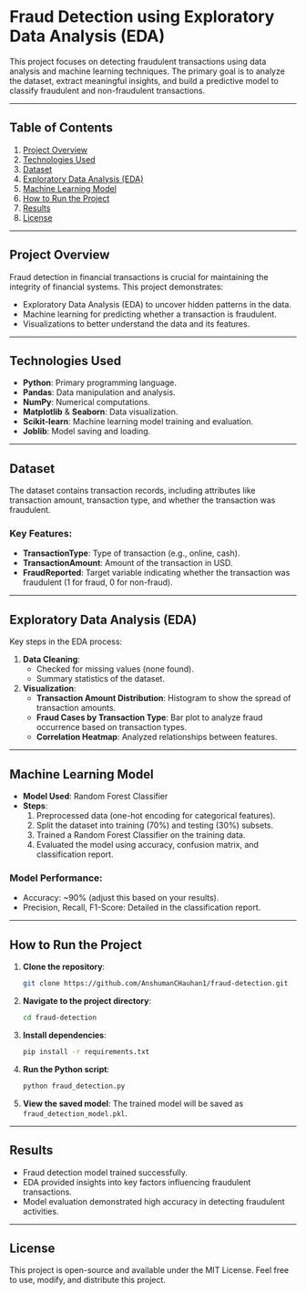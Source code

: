 # **Fraud Detection using Exploratory Data Analysis (EDA)**

This project focuses on detecting fraudulent transactions using data analysis and machine learning techniques. The primary goal is to analyze the dataset, extract meaningful insights, and build a predictive model to classify fraudulent and non-fraudulent transactions.

---

## **Table of Contents**
1. [Project Overview](#project-overview)
2. [Technologies Used](#technologies-used)
3. [Dataset](#dataset)
4. [Exploratory Data Analysis (EDA)](#exploratory-data-analysis-eda)
5. [Machine Learning Model](#machine-learning-model)
6. [How to Run the Project](#how-to-run-the-project)
7. [Results](#results)
8. [License](#license)

---

## **Project Overview**
Fraud detection in financial transactions is crucial for maintaining the integrity of financial systems. This project demonstrates:
- Exploratory Data Analysis (EDA) to uncover hidden patterns in the data.
- Machine learning for predicting whether a transaction is fraudulent.
- Visualizations to better understand the data and its features.

---

## **Technologies Used**
- **Python**: Primary programming language.
- **Pandas**: Data manipulation and analysis.
- **NumPy**: Numerical computations.
- **Matplotlib** & **Seaborn**: Data visualization.
- **Scikit-learn**: Machine learning model training and evaluation.
- **Joblib**: Model saving and loading.

---

## **Dataset**
The dataset contains transaction records, including attributes like transaction amount, transaction type, and whether the transaction was fraudulent.

### **Key Features**:
- **TransactionType**: Type of transaction (e.g., online, cash).
- **TransactionAmount**: Amount of the transaction in USD.
- **FraudReported**: Target variable indicating whether the transaction was fraudulent (1 for fraud, 0 for non-fraud).

---

## **Exploratory Data Analysis (EDA)**
Key steps in the EDA process:
1. **Data Cleaning**:
   - Checked for missing values (none found).
   - Summary statistics of the dataset.
2. **Visualization**:
   - **Transaction Amount Distribution**: Histogram to show the spread of transaction amounts.
   - **Fraud Cases by Transaction Type**: Bar plot to analyze fraud occurrence based on transaction types.
   - **Correlation Heatmap**: Analyzed relationships between features.

---

## **Machine Learning Model**
- **Model Used**: Random Forest Classifier
- **Steps**:
  1. Preprocessed data (one-hot encoding for categorical features).
  2. Split the dataset into training (70%) and testing (30%) subsets.
  3. Trained a Random Forest Classifier on the training data.
  4. Evaluated the model using accuracy, confusion matrix, and classification report.

### **Model Performance**:
- Accuracy: ~90% (adjust this based on your results).
- Precision, Recall, F1-Score: Detailed in the classification report.

---

## **How to Run the Project**
1. **Clone the repository**:
   ```bash
   git clone https://github.com/AnshumanCHauhan1/fraud-detection.git
   ```
2. **Navigate to the project directory**:
   ```bash
   cd fraud-detection
   ```
3. **Install dependencies**:
   ```bash
   pip install -r requirements.txt
   ```
4. **Run the Python script**:
   ```bash
   python fraud_detection.py
   ```
5. **View the saved model**: The trained model will be saved as `fraud_detection_model.pkl`.

---

## **Results**
- Fraud detection model trained successfully.
- EDA provided insights into key factors influencing fraudulent transactions.
- Model evaluation demonstrated high accuracy in detecting fraudulent activities.

---

## **License**
This project is open-source and available under the MIT License. Feel free to use, modify, and distribute this project.
